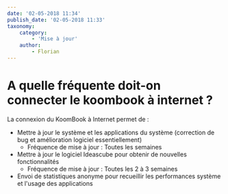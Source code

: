 ```yaml
---
date: '02-05-2018 11:34'
publish_date: '02-05-2018 11:33'
taxonomy:
    category:
        - 'Mise à jour'
    author:
        - Florian
---
```


# A quelle fréquente doit-on connecter le koombook à internet ?

La connexion du KoomBook à Internet permet de :
* Mettre à jour le système et les applications du système (correction de bug et amélioration logiciel essentiellement)
  - Fréquence de mise à jour : Toutes les semaines
* Mettre à jour le logiciel Ideascube pour obtenir de nouvelles fonctionnalités
  - Fréquence de mise à jour : Toutes les 2 à 3 semaines
* Envoi de statistiques anonyme pour recueillir les performances système et l'usage des applications